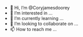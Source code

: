 - 👋 Hi, I’m @Coryjamesdoorey
- 👀 I’m interested in ...
- 🌱 I’m currently learning ...
- 💞️ I’m looking to collaborate on ...
- 📫 How to reach me ...

<!---
Coryjamesdoorey/Coryjamesdoorey is a ✨ special ✨ repository because its `README.md` (this file) appears on your GitHub profile.
You can click the Preview link to take a look at your changes.
--->
